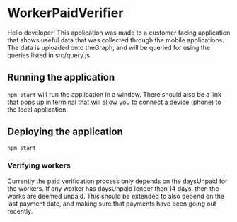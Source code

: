 # WorkerPaidVerifier
Hello developer! This application was made to a customer facing application that shows useful data that was collected through the mobile applications. The data is uploaded onto theGraph, and will be queried for using the queries listed in src/query.js. 

## Running the application
`npm start` will run the application in a window. There should also be a link that pops up in terminal that will allow you to connect a device (phone) to the local application.

## Deploying the application
`npm start`

### Verifying workers
Currently the paid verification process only depends on the daysUnpaid for the workers. If any worker has daysUnpaid longer than 14 days, then the works are deemed unpaid. This should be extended to also depend on the last payment date, and making sure that payments have been going out recently.